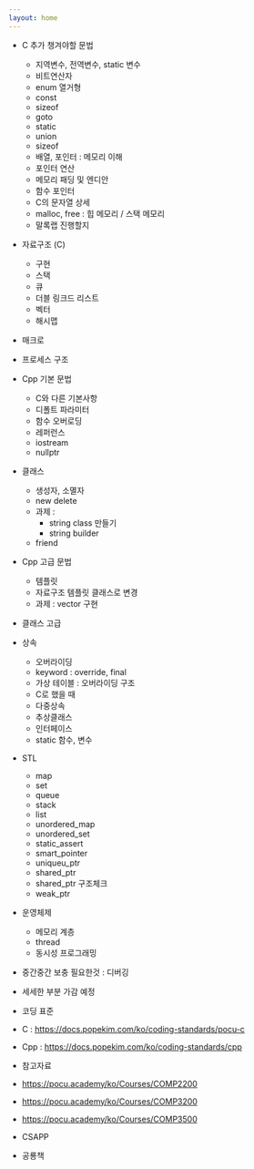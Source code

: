 ```yaml
---
layout: home
---
```


- C 추가 챙겨야할 문법
  - 지역변수, 전역변수, static 변수
  - 비트연산자
  - enum 열거형
  - const
  - sizeof
  - goto
  - static
  - union
  - sizeof
  - 배열, 포인터 : 메모리 이해
  - 포인터 연산
  - 메모리 패딩 및 엔디안
  - 함수 포인터
  - C의 문자열 상세
  - malloc, free : 힙 메모리 / 스택 메모리
  - 말록랩 진행할지
- 자료구조 (C)
  - 구현
  - 스택
  - 큐
  - 더블 링크드 리스트
  - 벡터
  - 해시맵
- 매크로
- 프로세스 구조
- Cpp 기본 문법
  - C와 다른 기본사항
  - 디폴트 파라미터
  - 함수 오버로딩
  - 레퍼런스
  - iostream
  - nullptr
- 클래스
  - 생성자, 소멸자
  - new delete
  - 과제 :
    - string class 만들기
    - string builder
  - friend
- Cpp 고급 문법
  - 템플릿
  - 자료구조 템플릿 클래스로 변경
  - 과제 : vector 구현
- 클래스 고급
- 상속
  - 오버라이딩
  - keyword : override, final
  - 가상 테이블 : 오버라이딩 구조
  - C로 했을 때
  - 다중상속
  - 추상클래스
  - 인터페이스
  - static 함수, 변수
- STL
  - map
  - set
  - queue
  - stack
  - list
  - unordered_map
  - unordered_set
  - static_assert
  - smart_pointer
  - uniqueu_ptr
  - shared_ptr
  - shared_ptr 구조체크
  - weak_ptr
- 운영체제
  - 메모리 계층
  - thread
  - 동시성 프로그래밍
- 중간중간 보충 필요한것 : 디버깅
- 세세한 부분 가감 예정
- 코딩 표준

- C : https://docs.popekim.com/ko/coding-standards/pocu-c
- Cpp :  https://docs.popekim.com/ko/coding-standards/cpp
- 참고자료

- https://pocu.academy/ko/Courses/COMP2200
- https://pocu.academy/ko/Courses/COMP3200
- https://pocu.academy/ko/Courses/COMP3500
- CSAPP
- 공룡책
